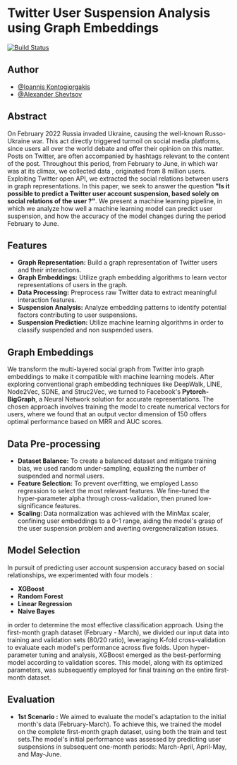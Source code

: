 # Twitter User Suspension Analysis using Graph Embeddings

[comment]: [![N|Solid](https://cldup.com/dTxpPi9lDf.thumb.png)](https://nodesource.com/products/nsolid)

[![Build Status](https://travis-ci.org/joemccann/dillinger.svg?branch=master)](https://travis-ci.org/joemccann/dillinger)


## Author

- [@Ioannis Kontogiorgakis](https://github.com/JohnKond)
- [@Alexander Shevtsov](https://github.com/alexdrk14)


## Abstract

On February 2022 Russia invaded Ukraine, causing the well-known Russo-Ukraine war. This act directly triggered turmoil on social media platforms, since users all over the world debate and offer their opinion on this matter. Posts on Twitter, are often accompanied by hashtags relevant to the content of the post. Throughout this period, from February to June, in which war was at its climax, we collected data , originated from 8 million users. Exploiting Twitter open API, we extracted the social relations between users in graph representations.
In this paper, we seek to answer the question **"Is it possible to predict a Twitter user account suspension, based solely on social relations of the user ?"**. We present a machine learning pipeline, in which we analyze how well a machine learning model can predict user suspension, and how the accuracy of the model changes during the period February to June.



## Features
- **Graph Representation:** Build a graph representation of Twitter users and their interactions.
- **Graph Embeddings:** Utilize graph embedding algorithms to learn vector representations of users in the graph.
- **Data Processing:** Preprocess raw Twitter data to extract meaningful interaction features.
- **Suspension Analysis:** Analyze embedding patterns to identify potential factors contributing to user suspensions.
- **Suspension Prediction:** Utilize machine learning algorithms in order to classify suspended and non suspended users.


 
 
## Graph Embeddings

We transform the multi-layered social graph from Twitter into graph embeddings to make it compatible with machine learning models. After exploring conventional graph embedding techniques like DeepWalk, LINE, Node2Vec, SDNE, and Struc2Vec, we turned to Facebook's **Pytorch-BigGraph**, a Neural Network solution for accurate representations. The chosen approach involves training the model to create numerical vectors for users, where we found that an output vector dimension of 150 offers optimal performance based on MRR and AUC scores.

## Data Pre-processing
- **Dataset Balance:** To create a balanced dataset and mitigate training bias, we used random under-sampling, equalizing the number of suspended and normal users.
- **Feature Selection:** To prevent overfitting, we employed Lasso regression to select the most relevant features. We fine-tuned the hyper-parameter alpha through cross-validation, then pruned low-significance features.
- **Scaling**: Data normalization was achieved with the MinMax scaler, confining user embeddings to a 0-1 range, aiding the model's grasp of the user suspension problem and averting overgeneralization issues.


## Model Selection

In pursuit of predicting user account suspension accuracy based on social relationships, we experimented with four models :
- **XGBoost**
- **Random Forest**
- **Linear Regression**
- **Naive Bayes**

in order to determine the most effective classification approach. Using the first-month graph dataset (February - March), we divided our input data into training and validation sets (80/20 ratio), leveraging K-fold cross-validation to evaluate each model's performance across five folds. Upon hyper-parameter tuning and analysis, XGBoost emerged as the best-performing model according to validation scores. This model, along with its optimized parameters, was subsequently employed for final training on the entire first-month dataset.

## Evaluation

- **1st Scenario :** We aimed to evaluate the model's adaptation to the initial month's data (February-March). To achieve this, we trained the model on the complete first-month graph dataset, using both the train and test sets.The model's initial performance was assessed by predicting user suspensions in subsequent one-month periods: March-April, April-May, and May-June.



